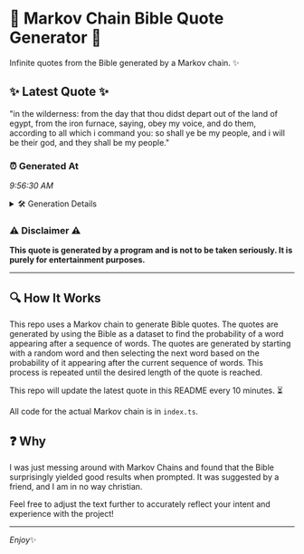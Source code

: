 # 📖 Markov Chain Bible Quote Generator 📖

Infinite quotes from the Bible generated by a Markov chain. ✨

## ✨ Latest Quote ✨
"in the wilderness: from the day that thou didst depart out of the land of egypt, from the iron furnace, saying, obey my voice, and do them, according to all which i command you: so shall ye be my people, and i will be their god, and they shall be my people."

### ⏰ Generated At
*9:56:30 AM*

<details>
    <summary>🛠️ Generation Details</summary>
    <p>
        <strong>🌱 Seed:</strong> in<br>
        <strong>🔄 Iterations:</strong> 51<br>
        <strong>📜 Context History:</strong><br>[ in ]: the<br>[ in, the ]: wilderness:<br>[ in, the, wilderness: ]: from<br>[ in, the, wilderness:, from ]: the<br>[ in, the, wilderness:, from, the ]: day<br>[ in, the, wilderness:, from, the, day ]: that<br>[ the, wilderness:, from, the, day, that ]: thou<br>[ wilderness:, from, the, day, that, thou ]: didst<br>[ from, the, day, that, thou, didst ]: depart<br>[ the, day, that, thou, didst, depart ]: out<br>[ day, that, thou, didst, depart, out ]: of<br>[ that, thou, didst, depart, out, of ]: the<br>[ thou, didst, depart, out, of, the ]: land<br>[ didst, depart, out, of, the, land ]: of<br>[ depart, out, of, the, land, of ]: egypt,<br>[ out, of, the, land, of, egypt, ]: from<br>[ of, the, land, of, egypt,, from ]: the<br>[ the, land, of, egypt,, from, the ]: iron<br>[ land, of, egypt,, from, the, iron ]: furnace,<br>[ of, egypt,, from, the, iron, furnace, ]: saying,<br>[ egypt,, from, the, iron, furnace,, saying, ]: obey<br>[ from, the, iron, furnace,, saying,, obey ]: my<br>[ the, iron, furnace,, saying,, obey, my ]: voice,<br>[ iron, furnace,, saying,, obey, my, voice, ]: and<br>[ furnace,, saying,, obey, my, voice,, and ]: do<br>[ saying,, obey, my, voice,, and, do ]: them,<br>[ obey, my, voice,, and, do, them, ]: according<br>[ my, voice,, and, do, them,, according ]: to<br>[ voice,, and, do, them,, according, to ]: all<br>[ and, do, them,, according, to, all ]: which<br>[ do, them,, according, to, all, which ]: i<br>[ them,, according, to, all, which, i ]: command<br>[ according, to, all, which, i, command ]: you:<br>[ to, all, which, i, command, you: ]: so<br>[ all, which, i, command, you:, so ]: shall<br>[ which, i, command, you:, so, shall ]: ye<br>[ i, command, you:, so, shall, ye ]: be<br>[ command, you:, so, shall, ye, be ]: my<br>[ you:, so, shall, ye, be, my ]: people,<br>[ so, shall, ye, be, my, people, ]: and<br>[ shall, ye, be, my, people,, and ]: i<br>[ ye, be, my, people,, and, i ]: will<br>[ be, my, people,, and, i, will ]: be<br>[ my, people,, and, i, will, be ]: their<br>[ people,, and, i, will, be, their ]: god,<br>[ and, i, will, be, their, god, ]: and<br>[ i, will, be, their, god,, and ]: they<br>[ will, be, their, god,, and, they ]: shall<br>[ be, their, god,, and, they, shall ]: be<br>[ their, god,, and, they, shall, be ]: my<br>[ god,, and, they, shall, be, my ]: people.<br>
    </p>
</details>

### ⚠️ Disclaimer ⚠️
**This quote is generated by a program and is not to be taken seriously. It is purely for entertainment purposes.**

---

## 🔍 How It Works

This repo uses a Markov chain to generate Bible quotes. The quotes are generated by using the Bible as a dataset to find the probability of a word appearing after a sequence of words. The quotes are generated by starting with a random word and then selecting the next word based on the probability of it appearing after the current sequence of words. This process is repeated until the desired length of the quote is reached.

This repo will update the latest quote in this README every 10 minutes. ⏳

All code for the actual Markov chain is in `index.ts`.

## ❓ Why

I was just messing around with Markov Chains and found that the Bible surprisingly yielded good results when prompted. 
It was suggested by a friend, and I am in no way christian.

Feel free to adjust the text further to accurately reflect your intent and experience with the project!

---

*Enjoy*✨
